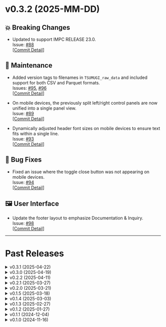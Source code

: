 <!-- TEMPLATE
# v0.0.0 (yyyy-mm-dd)
## 💥 Breaking
## 📝 Documentation
## 🚀 Performance
## 🌟 New Features
## 🐛 Bug Fixes
## 🔧 Maintenance
## ⛔️ Deprecated
## 🖼️ User Interface
+ commitMessage. Issue: #XX [[Commit Detail](https://github.com/akikuno/TSUMUGI-dev/commit/xxxxx)]
-->

<!-- = TODO ====
- Phenodigmを使って、ヒト疾患を関連付ける #87
- 遺伝子aが検索リストに出てこない #86
- binaryの表現型リストをアップロード #85
- deployコードの一元化 #84
- Enable the exclusion or extraction of specific phenotypes from the network #36
-->

<!-- ############################################################ # -->

# v0.3.2 (2025-MM-DD)

## 💥 Breaking Changes

+ Updated to support IMPC RELEASE 23.0.  
  Issue: [#88](https://github.com/akikuno/TSUMUGI-dev/issues/88)  
  [[Commit Detail](https://github.com/akikuno/TSUMUGI-dev/commit/e0dbbfce604394e66c2d71049560e42f41030947)]

## 🔧 Maintenance

+ Added version tags to filenames in `TSUMUGI_raw_data` and included support for both CSV and Parquet formats.  
  Issues: [#95](https://github.com/akikuno/TSUMUGI-dev/issues/95), [#96](https://github.com/akikuno/TSUMUGI-dev/issues/96)  
  [[Commit Detail](https://github.com/akikuno/TSUMUGI-dev/commit/22a5ad079c4f353c12b2316629981e3677cc8e94)]

+ On mobile devices, the previously split left/right control panels are now unified into a single panel view.  
  Issue: [#89](https://github.com/akikuno/TSUMUGI-dev/issues/89)  
  [[Commit Detail](https://github.com/akikuno/TSUMUGI-dev/commit/73da4c4774062f836ff187ad7e2b1494bbf203c6)]

+ Dynamically adjusted header font sizes on mobile devices to ensure text fits within a single line.  
  Issue: [#93](https://github.com/akikuno/TSUMUGI-dev/issues/93)  
  [[Commit Detail](https://github.com/akikuno/TSUMUGI-dev/commit/ab26c11232ffa56ed316a8658403b5a767756a8f)]

## 🐛 Bug Fixes

+ Fixed an issue where the toggle close button was not appearing on mobile devices.  
  Issue: [#94](https://github.com/akikuno/TSUMUGI-dev/issues/94)  
  [[Commit Detail](https://github.com/akikuno/TSUMUGI-dev/commit/73da4c4774062f836ff187ad7e2b1494bbf203c6)]

## 🖼️ User Interface

+ Update the footer layout to emphasize Documentation & Inquiry.  
  Issue: [#98](https://github.com/akikuno/TSUMUGI-dev/issues/98)  
  [[Commit Detail](https://github.com/akikuno/TSUMUGI-dev/commit/aad5dde6e6db184401b16f14acbebf5fa22ffa94)]


-------------------------------------------------------------

# Past Releases

<!-- =============================================================
<details>
<summary> v0.X.X (2025-MM-DD) </summary>

</details>
============================================================= -->

<details>
<summary> v0.3.1 (2025-04-22) </summary>

## 🖼️ User Interface

- The user-specified phenotype is now always displayed, regardless of filter settings  
  Issue [#80](https://github.com/akikuno/TSUMUGI-dev/issues/80)  
  [[Commit Detail](https://github.com/akikuno/TSUMUGI-dev/commit/4195f75481040696fed366ab3f69b1742c233477)]

- Added TSUMUGI version information and a contact form to the footer  
  Issue [#79](https://github.com/akikuno/TSUMUGI-dev/issues/79)  
  [[Commit Detail](https://github.com/akikuno/TSUMUGI-dev/commit/4704544d9cbc2cf040f83c8f827c144501a76e73)]

## 🐛 Bug Fixes

- Ensured that all nodes and edges related to the target phenotype are properly displayed  
  Issue [#54](https://github.com/akikuno/TSUMUGI-dev/issues/54)  
  [[Commit Detail](https://github.com/akikuno/TSUMUGI-dev/commit/1f08e851bf1e9009d754cc5f5727f23c9f0901cb)]

- To prevent nodes from disappearing when adjusting the slider, the row with the largest absolute effect size (between Homo and Hetero) is now selected  
  Issue [#72](https://github.com/akikuno/TSUMUGI-dev/issues/72)  
  [[Commit Detail](https://github.com/akikuno/TSUMUGI-dev/commit/c5ed96555d5ed7aaf27778a35979b5938c2b4263)]

- `edgeMin` is now defined as the minimum edge size among edges connected to the target gene, similar to the `edgeMax` logic  
  Issue [#74](https://github.com/akikuno/TSUMUGI-dev/issues/74)  
  [[Commit Detail](https://github.com/akikuno/TSUMUGI-dev/commit/3fe449af554a382f3f6b4e3fd76fd0714c61adc0)]

- Nodes that do not contain the user-specified phenotype are now excluded from display  
  Issue [#54](https://github.com/akikuno/TSUMUGI-dev/issues/54)  
  [[Commit Detail](https://github.com/akikuno/TSUMUGI-dev/commit/1f08e851bf1e9009d754cc5f5727f23c9f0901cb)]

- Only edges between nodes that share two or more phenotypes are now visualized  
  Issue [#81](https://github.com/akikuno/TSUMUGI-dev/issues/81)  
  [[Commit Detail](https://github.com/akikuno/TSUMUGI-dev/commit/d6dc99c4afa4cc2617b3bbb92d7685e2ff9a9f85)]

- Fixed an issue where duplicate phenotypes were shown in tooltips  
  Issue [#82](https://github.com/akikuno/TSUMUGI-dev/issues/82)  
  [[Commit Detail](https://github.com/akikuno/TSUMUGI-dev/commit/f5ad91efbd5fdf774b6655e7bdfbf80bddbbedef)]

## 🔧 Maintenance

- Improved visibility in gene search by automatically centering and zooming in on the corresponding node  
  Issue [#78](https://github.com/akikuno/TSUMUGI-dev/issues/78)  
  [[Commit Detail](https://github.com/akikuno/TSUMUGI-dev/commit/bbc6f00c6d6586a838003b7cfd2570a06ef2fd10)]

</details>

<details>
<summary> v0.3.0 (2025-04-19) </summary>

## 💥 Breaking

+ Annotate the four life stages: Embryo, Early, Interval, and Late. Issue [#20](https://github.com/akikuno/TSUMUGI-dev/issues/20).
  + [[Commit Detail](https://github.com/akikuno/TSUMUGI-dev/commit/176847d10cee4d8b97d621df0c33f103a8ca185f)]
  + [[Commit Detail](https://github.com/akikuno/TSUMUGI-dev/commit/af287d8ae1867d9863c015d143a6dcade586b970)]

+ Set thresholds for visualization considering similarity. Issue [#77](https://github.com/akikuno/TSUMUGI-dev/issues/77). [[Commit Detail](https://github.com/akikuno/TSUMUGI-dev/commit/db661bb643df5772ad313ace24bb7063780920fc)].
  + Thanks to @aki2274 for reporting this issue!

+ Rename the header name `cluster` to `module` in the exported CSV. [[Commit Detail](https://github.com/akikuno/TSUMUGI-dev/commit/98ca5c486ae0825a6a027ca0497b3fe3ea170d73)].

## 📝 Documentation

+ Add documentation on how to load the last column (`List of shared phenotypes`) in `TSUMUGI_raw_data.csv.gz` as `list[str]`. [[Commit Detail](https://github.com/akikuno/TSUMUGI-dev/commit/bda251fa4630e220172f2046cb7702ef684c03bc)].

+ Add documentation of life stage. [[Commit Detail](https://github.com/akikuno/TSUMUGI-dev/commit/c0f4ae662fcca66d07a41c8d9a6d486432a7a78c)].


## 🖼️ User Interface

+ Organize the control panel. [[Commit Detail](https://github.com/akikuno/TSUMUGI-dev/commit/a755abe926ba72fc76895633a87a41dc62cc53e7)]

</details>

<details>
<summary> v0.2.2 (2025-04-11) </summary>

## 🖼️ User Interface

- Add support for smartphone operation.  
  [Commit Detail](https://github.com/akikuno/TSUMUGI-dev/commit/4b5ad78846fbbcca05d7626c900c7afa42360eab)

- Redesign the control panel for improved usability.  
  Issue: [#65](https://github.com/akikuno/TSUMUGI-dev/issues/65)  
  [Commit Detail](https://github.com/akikuno/TSUMUGI-dev/commit/ae7a9c1f80e2591a44a108605858258aebd5aea8)

## 📝 Documentation

- Publish a complete list of currently available phenotypes and genes.  
  Issue: [#34](https://github.com/akikuno/TSUMUGI-dev/issues/34)  
  [Commit Detail](https://github.com/akikuno/TSUMUGI-dev/commit/faa2b42eee54446d72c3c47acf9cdf6b04b5685c)

## 🔧 Maintenance

- Use `inherit` for tab button text color to ensure consistent appearance and prevent default blue styling on macOS.  
  Issue: [#67](https://github.com/akikuno/TSUMUGI-dev/issues/67)  
  [Commit Detail](https://github.com/akikuno/TSUMUGI-dev/commit/354b82cbb3200d164d5ff74878c5be74b8face07)

- Unify HTML templates for better maintainability.  
  Issue: [#68](https://github.com/akikuno/TSUMUGI-dev/issues/68)  
  [Commit Detail](https://github.com/akikuno/TSUMUGI-dev/pull/70)

- Unify JavaScript templates to reduce redundancy.  
  Issue: [#69](https://github.com/akikuno/TSUMUGI-dev/issues/69)  
  [Commit Detail](https://github.com/akikuno/TSUMUGI-dev/pull/73)

## 🐛 Bug Fixes

- Adjust the severity slider behavior to always keep at least one gene pair visible, even at minimum or maximum values.  
  Issue: [#72](https://github.com/akikuno/TSUMUGI-dev/issues/72)  
  [Commit Detail](https://github.com/akikuno/TSUMUGI-dev/commit/ce38b815c65db3a7e4c80191160fdd0aaa980944)

- Change the link button font color from blue to black (#333) on macOS for consistent styling.  
  Issue: [#67](https://github.com/akikuno/TSUMUGI-dev/issues/67)  
  [Commit Detail](https://github.com/akikuno/TSUMUGI-dev/commit/5242c14be4bb41ec3f6b67a0357759922ae5add0)

</details>



<details>
<summary> v0.2.1 (2025-03-27) </summary>


## 📝 Documentation

+ Add documentation (README.md and README_JP.md). Issue [#60](https://github.com/akikuno/TSUMUGI-dev/issues/60) [[Commit Detail](https://github.com/akikuno/TSUMUGI-dev/pull/66)]

## 🌟 New Features

+ Add a Google Form to allow anyone to submit inquiries. [[Commit Detail](https://github.com/akikuno/TSUMUGI-dev/commit/2db865949eb63716e8243ae0f998da6f45110731)]

+ Add a search box for a gene symbol in the network Issue. [#30](https://github.com/akikuno/TSUMUGI-dev/issues/30) [[Commit Detail](https://github.com/akikuno/TSUMUGI-dev/commit/afa6a262cbae45bca77426698fa1ea04ffa9214e)]
## 🐛 Bug Fixes

+ Modified to ensure that the Submit button is definitely disabled when the input is empty. Issue: [#61](https://github.com/akikuno/TSUMUGI-dev/issues/61) [[Commit Detail](https://github.com/akikuno/TSUMUGI-dev/commit/06641db2d7d1acacc97237a1515403394ef17283)]

+ Phenotypes for which no phenotype-similar gene groups were detected have been removed from `available_mp_terms.json` to prevent them from being selected. Issue: [#58](https://github.com/akikuno/TSUMUGI-dev/issues/58) [[Commit Detail](https://github.com/akikuno/TSUMUGI-dev/commit/31712b028108f1b1daf696f873f95c447deb118e)]

+ Fixed a bug where target genes disappeared when increasing the slider threshold in "Gene". Issue: [#63](https://github.com/akikuno/TSUMUGI-dev/issues/63) [[Commit Detail](https://github.com/akikuno/TSUMUGI-dev/commit/8fa8f8539351e598abf6d888293a4cd1b15b1ba0)]


## 🖼️ User Interface

+ Improve the visibility of the top page tab. Issue: [#59](https://github.com/akikuno/TSUMUGI-dev/issues/59) [[Commit Detail](https://github.com/akikuno/TSUMUGI-dev/commit/9d9ea23cadbe1883983e78efe3702ff7a69efe33)]

</details>


<details>
<summary> v0.2.0 (2025-03-21) </summary>

- Allow users to input their intended gene lists. Issue #42 [[Commit Detail](https://github.com/akikuno/TSUMUGI-dev/commit/a6850985c98941e7fbb3b992226eb7c755c6e7b2)]

## 🐛 Bug Fixes

+ Fix a bug where gene links led to [Page Not Found](https://www.mousephenotype.org/data/genes). Issue: #53 [[Commit Detail](https://github.com/akikuno/TSUMUGI-dev/commit/fdacb58db89cf99c84a597cc85e0919152c4d2fa)]

## 🔧 Maintenance

+ Use the latest IMPC [Release-22.1 (2024-12-11)](https://ftp.ebi.ac.uk/pub/databases/impc/all-data-releases/release-22.1/)

</details>

<details>
<summary> v0.1.5 (2025-03-18) </summary>

## 🔧 Maintenance

- The previously separated `phenotypeForm` and `geneForm` have been unified. [[Commit Detail](https://github.com/akikuno/TSUMUGI-dev/commit/a07aa8a47540f6e6bd54ca2bbaa6f3cb315b0e79)]

- For code reusability, the function has been moved to an external module.
  - Add `data_loader.js`. [[Commit Detail](https://github.com/akikuno/TSUMUGI-dev/commit/2898ab252606f78a01266fd324df3ca8fe045c90)]

## 🖼️ User Interface

- `searchForm` has been repositioned at the top and made scrollable when necessary to prevent it from being cut off on smaller screens. [[Commit Detail](https://github.com/akikuno/TSUMUGI-dev/commit/ab9ec38553be0dcd17c7dc9ae8c301ed1e5f48ab)]

- Make the favicon display correctly in Firefox. [[Commit Detail](https://github.com/akikuno/TSUMUGI-dev/commit/4b336a91b4d7c81403770a69d2a40ec0bb21407a)]

</details>
<!-- ============================================================= -->


<details>
<summary> v0.1.4 (2025-03-03) </summary>

## 🐛 Bug Fixes

- Fix to show sliders for phenotype severity. [[Commit Detail](https://github.com/akikuno/TSUMUGI-dev/commit/311a708d9da6fe8947bda1e4ca1fba29dc0df428)]

## 🔧 Maintenance

- Ensure that the line endings of the raw data are LF. Issue: #50 [[Commit Detail](https://github.com/akikuno/TSUMUGI-dev/commit/e70752a95c26f79b34699850163eb8ff9920bb7e)]

- For code reusability, the function has been moved to an external module.
  - Add `tooltips.js`, `value_scaler.js`, and `exporter.js`. [[Commit Detail](https://github.com/akikuno/TSUMUGI-dev/commit/250adf33792eac77d1a08c0ab5f84da3cf827571)]
  - Add `components.js`. [[Commit Detail](https://github.com/akikuno/TSUMUGI-dev/commit/20c1910630cf13b42555d32c2b5349f156809725)]
  - Add `filteres.js`.

</details>


<details>
<summary> v0.1.3 (2025-02-27) </summary>

## 💥 Breaking

- Change URL from [LARC server](https://www.md.tsukuba.ac.jp/LabAnimalResCNT/TSUMUGI/) to [Github Pages](https://larc-tsukuba.github.io/tsumugi/). Issue: [#49](https://github.com/akikuno/TSUMUGI-dev/issues/49) [[Commit Detail](https://github.com/akikuno/TSUMUGI-dev/commit/c434cf09b778f4cc33bdb31bed6da9a52461a53f)]

## 🌟 New Features

- Add checkbox of genotype and sex specificity. Issue: [#22](https://github.com/akikuno/TSUMUGI-dev/issues/22) [[Commit Detail](https://github.com/akikuno/TSUMUGI-dev/commit/d165390dfc2022bf4b55a49051f939c884a4c2c0)]

- Add `Download raw data` button for re-use of the TSUMUGI data. Issue: [#47](https://github.com/akikuno/TSUMUGI-dev/issues/47) [[Commit Detail](https://github.com/akikuno/TSUMUGI-dev/commit/d4f89f191a3e7edca4123307044149a54b2d0434)]

## 🖼️ User Interface

- Modify the slider text and numbers to be displayed in a single column. [[Commit Detail](https://github.com/akikuno/TSUMUGI-dev/commit/f08ddd42691819dd28b821f4b9dc836c5184c066)]

- Hide the Phenotype severity slider if the phenotype is binary (all effect sizes are 1). Issue [#46](https://github.com/akikuno/TSUMUGI-dev/issues/46) [[Commit Detail](https://github.com/akikuno/TSUMUGI-dev/commit/5d5d6a9ba7462fcb31ed746e01de503917577089)]

## 🔧 Maintenanc

- Add a function to manage the completion of data retrieval. [[Commit Detail](https://github.com/akikuno/TSUMUGI-dev/commit/ac15868ee42703256c5721954f4cc3bb7dcb7d07)]

- Download Raw data from CloudFlare R2 repository. Issue: [#47](https://github.com/akikuno/TSUMUGI-dev/issues/47) [[Commit Detail](https://github.com/akikuno/TSUMUGI-dev/commit/d5b38d2069b559888b37acd5dbd5660972dd7230)]

- Use a directory structure that separates Data and Frontend. Issue: [#48](https://github.com/akikuno/TSUMUGI-dev/issues/48) [[Commit Detail](https://github.com/akikuno/TSUMUGI-dev/commit/1f7a2e5a70e6a4b7177a7b591adac8e4de5c16bd)]


</details>


<details>
<summary> v0.1.2 (2025-01-27) </summary>

## 🌟 New Features

+ Specify Homo, Hetero, or Hemi for each phenotype. Issue: #38 [[Commit Detail](https://github.com/akikuno/TSUMUGI-dev/commit/b8cc572bc94da4796e53f8783fb4d1e862de3bf3)]

+ Indicate whether each phenotype is male- or female-specific. Issue: #22 [[Commit Detail](https://github.com/akikuno/TSUMUGI-dev/commit/42187872c7b1feae2bc6b4b0495a316cb9fbae00)]

## 🖼️ User Interface

+ Setting up OGP Issue: #40 [[Commit Detail](https://github.com/akikuno/TSUMUGI-dev/commit/2bf3c993642963ca39f3e8dd4a2d25ea1c7b3f32)]

## 🐛 Bug Fixes

+ The number of nodes was set to 200 (arbitrary) because too many nodes would make rendering impossible. Issue: #45 [[Commit Detail](https://github.com/akikuno/TSUMUGI-dev/commit/0212b6077fda7940f24b9e771a99f5b075c2fb21)]. Many thanks to Dr. Hayate Suzuki (University of Tsukuba) for reporting this issue!


 ## 🔧 Maintenance

+ Compress JSON files with Gzip to reduce server usage. Issue: #24 [[Commit Detail](https://github.com/akikuno/TSUMUGI-dev/commit/e1efc726b9beb5b4dc5dd2d6b785f1e9bf24c1ce)]

</details>


<details>
<summary>v0.1.1 (2024-12-04)</summary>

## 💥 Breaking

+ Use updated release of IMPC v22.0. Issue: #33 [[Commit Detail](https://github.com/akikuno/TSUMUGI-dev/commit/1bbb56f05bcc47fef21b0e3004f3fb283f425373)]

## 🖼️ User Interface

+ Change the placeholder of TSUMUGI. Issue: #32 [[Commit Detail](https://github.com/akikuno/TSUMUGI-dev/commit/5a1bc947321d5ccb781598fa2ec14731709536e8)]

+ Change "Similarity of accessory phenotypes" and "Severity of target phenotype" to "Phenotypes similarity" and "Phenotype severity". Issue: #35 [[Commit Detail](https://github.com/akikuno/TSUMUGI-dev/commit/48ffcb470c2ab6d77b9b5074ef3cbbb2a1726abd)]

## 🔧 Maintenance

+ Decompose Cytoscape's Tooltip handler into functions for each element. [[Commit Detail](https://github.com/akikuno/TSUMUGI-dev/commit/6482e5ba1cdc7861cb4b24663ea538588df651a7)]

+ Change the directory name from `web` to `TSUMUGI` Issue: #31 [[Commit Detail](https://github.com/akikuno/TSUMUGI-dev/commit/64266cbf323ae78ff969fd5d4484691cfa8e0c63)]

</details>

<details>
<summary> v0.1.0 (2024-11-16) </summary>
+ Genes of interest can now be selected. Issue: #11
</details>
